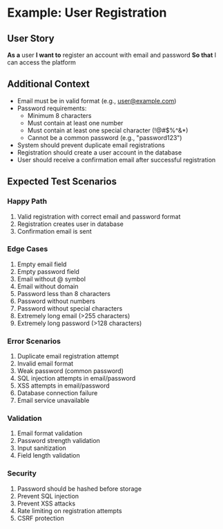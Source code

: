 # Example: User Registration

## User Story

**As a** user
**I want to** register an account with email and password
**So that** I can access the platform

## Additional Context

- Email must be in valid format (e.g., user@example.com)
- Password requirements:
  - Minimum 8 characters
  - Must contain at least one number
  - Must contain at least one special character (!@#$%^&*)
  - Cannot be a common password (e.g., "password123")
- System should prevent duplicate email registrations
- Registration should create a user account in the database
- User should receive a confirmation email after successful registration

## Expected Test Scenarios

### Happy Path
1. Valid registration with correct email and password format
2. Registration creates user in database
3. Confirmation email is sent

### Edge Cases
1. Empty email field
2. Empty password field
3. Email without @ symbol
4. Email without domain
5. Password less than 8 characters
6. Password without numbers
7. Password without special characters
8. Extremely long email (>255 characters)
9. Extremely long password (>128 characters)

### Error Scenarios
1. Duplicate email registration attempt
2. Invalid email format
3. Weak password (common password)
4. SQL injection attempts in email/password
5. XSS attempts in email/password
6. Database connection failure
7. Email service unavailable

### Validation
1. Email format validation
2. Password strength validation
3. Input sanitization
4. Field length validation

### Security
1. Password should be hashed before storage
2. Prevent SQL injection
3. Prevent XSS attacks
4. Rate limiting on registration attempts
5. CSRF protection
